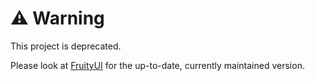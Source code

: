 # ⚠️ Warning

This project is deprecated.

Please look at [FruityUI](https://github.com/FruityRazer/FruityUI-Legacy) for the up-to-date, currently maintained version.
